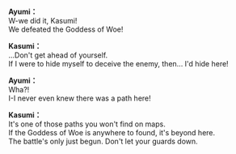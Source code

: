 # 

  
**Ayumi：**  
W-we did it, Kasumi!  
We defeated the Goddess of Woe!  
  
**Kasumi：**  
...Don't get ahead of yourself.  
If I were to hide myself to deceive the enemy, then... I'd hide here!  
  
**Ayumi：**  
Wha?!  
I-I never even knew there was a path here!  
  
**Kasumi：**  
It's one of those paths you won't find on maps.  
If the Goddess of Woe is anywhere to found, it's beyond here.  
The battle's only just begun. Don't let your guards down.  
